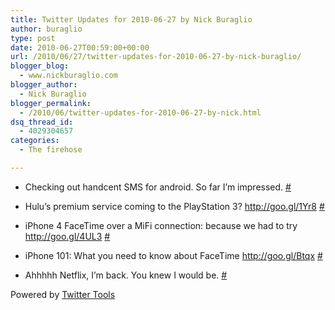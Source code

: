 ```yaml
---
title: Twitter Updates for 2010-06-27 by Nick Buraglio
author: buraglio
type: post
date: 2010-06-27T00:59:00+00:00
url: /2010/06/27/twitter-updates-for-2010-06-27-by-nick-buraglio/
blogger_blog:
  - www.nickburaglio.com
blogger_author:
  - Nick Buraglio
blogger_permalink:
  - /2010/06/twitter-updates-for-2010-06-27-by-nick.html
dsq_thread_id:
  - 4029304657
categories:
  - The firehose

---
```

</p> 

  * Checking out handcent SMS for android. So far I&#8217;m impressed. [#][1] 


  * Hulu’s premium service coming to the PlayStation 3? <a href="http://goo.gl/1Yr8" rel="nofollow">http://goo.gl/1Yr8</a> [#][2] 


  * iPhone 4 FaceTime over a MiFi connection: because we had to try <a href="http://goo.gl/4UL3" rel="nofollow">http://goo.gl/4UL3</a> [#][3] 


  * iPhone 101: What you need to know about FaceTime <a href="http://goo.gl/Btqx" rel="nofollow">http://goo.gl/Btqx</a> [#][4] 


  * Ahhhhh Netflix, I&#8217;m back. You knew I would be. [#][5] 
</ul> 



Powered by [Twitter Tools][6]

 [1]: http://twitter.com/buraglio/statuses/17099915133
 [2]: http://twitter.com/buraglio/statuses/17104353727
 [3]: http://twitter.com/buraglio/statuses/17104401112
 [4]: http://twitter.com/buraglio/statuses/17104578172
 [5]: http://twitter.com/buraglio/statuses/17132060625
 [6]: http://alexking.org/projects/wordpress